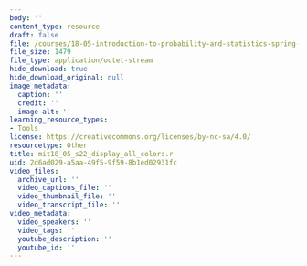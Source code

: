 ```yaml
---
body: ''
content_type: resource
draft: false
file: /courses/18-05-introduction-to-probability-and-statistics-spring-2022/mit18_05_s22_display_all_colors.r
file_size: 1479
file_type: application/octet-stream
hide_download: true
hide_download_original: null
image_metadata:
  caption: ''
  credit: ''
  image-alt: ''
learning_resource_types:
- Tools
license: https://creativecommons.org/licenses/by-nc-sa/4.0/
resourcetype: Other
title: mit18_05_s22_display_all_colors.r
uid: 2d6ad029-a5aa-49f5-9f59-8b1ed02931fc
video_files:
  archive_url: ''
  video_captions_file: ''
  video_thumbnail_file: ''
  video_transcript_file: ''
video_metadata:
  video_speakers: ''
  video_tags: ''
  youtube_description: ''
  youtube_id: ''
---
```

